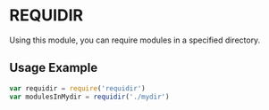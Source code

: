 REQUIDIR
========

Using this module, you can require modules in a specified directory.

Usage Example
--------------

```javascript
var requidir = require('requidir')
var modulesInMydir = requidir('./mydir')
```

